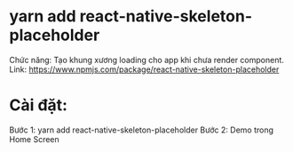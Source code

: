 # yarn add react-native-skeleton-placeholder
Chức năng: Tạo khung xương loading cho app khi chưa render component.
Link: https://www.npmjs.com/package/react-native-skeleton-placeholder
# Cài đặt: 
Bước 1: yarn add react-native-skeleton-placeholder
Bước 2: Demo trong Home Screen

